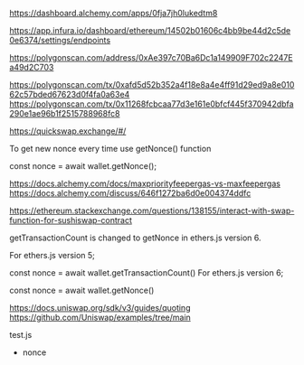https://dashboard.alchemy.com/apps/0fja7jh0lukedtm8

https://app.infura.io/dashboard/ethereum/14502b01606c4bb9be44d2c5de0e6374/settings/endpoints

https://polygonscan.com/address/0xAe397c70Ba6Dc1a149909F702c2247Ea49d2C703

https://polygonscan.com/tx/0xafd5d52b352a4f18e8a4e4ff91d29ed9a8e01062c57bded67623d0f4fa0a63e4
https://polygonscan.com/tx/0x11268fcbcaa77d3e161e0bfcf445f370942dbfa290e1ae96b1f2515788968fc8

https://quickswap.exchange/#/

To get new nonce every time use getNonce() function

const nonce = await wallet.getNonce();

https://docs.alchemy.com/docs/maxpriorityfeepergas-vs-maxfeepergas
https://docs.alchemy.com/discuss/646f1272ba6d0e004374ddfc

https://ethereum.stackexchange.com/questions/138155/interact-with-swap-function-for-sushiswap-contract

getTransactionCount is changed to getNonce in ethers.js version 6.

For ethers.js version 5;

const nonce = await wallet.getTransactionCount()
For ethers.js version 6;

const nonce = await wallet.getNonce()

https://docs.uniswap.org/sdk/v3/guides/quoting
https://github.com/Uniswap/examples/tree/main



test.js 
- nonce